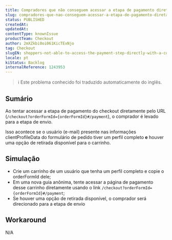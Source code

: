 ```yaml
---
title: Compradores que não conseguem acessar a etapa de pagamento diretamente com um perfil completo e opção de retirada disponível
slug: compradores-que-nao-conseguem-acessar-a-etapa-de-pagamento-diretamente-com-um-perfil-completo-e-opcao-de-retirada-disponivel
status: PUBLISHED
createdAt: 
updatedAt: 
contentType: knownIssue
productTeam: Checkout
author: 2mXZkbi0oi061KicTExNjo
tag: Checkout
slugEN: shoppers-not-able-to-access-the-payment-step-directly-with-a-complete-profile-and-available-pickup-option
locale: pt
kiStatus: Backlog
internalReference: 1243953
---
```


>ℹ️ Este problema conhecido foi traduzido automaticamente do inglês.

## Sumário


Ao tentar acessar a etapa de pagamento do checkout diretamente pelo URL (`/checkout?orderFormId={orderFormId}#/payment`), o comprador é levado para a etapa de envio.

Isso acontece se o usuário (e-mail) presente nas informações clientProfileData do formulário de pedido tiver um perfil completo **e** houver uma opção de retirada disponível para o carrinho.
## Simulação



- Crie um carrinho de um usuário que tenha um perfil completo e copie o orderFormId dele;
- Em uma nova guia anônima, tente acessar a página de pagamento desse carrinho diretamente usando o link `/checkout?orderFormId={orderFormId}#/payment`;
- Se houver uma opção de retirada disponível, o comprador será direcionado para a etapa de envio
## Workaround


N/A



